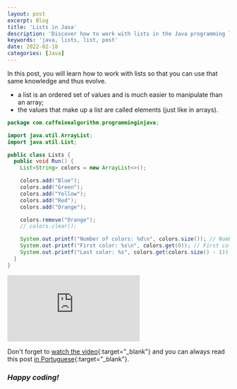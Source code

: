 ```yaml
---
layout: post
excerpt: Blog
title: 'Lists in Java'
description: 'Discover how to work with lists in the Java programming language. Get answers to your questions with the theory and examples presented.'
keywords: 'java, lists, list, post'
date: 2022-02-18
categories: [Java]
---
```


In this post, you will learn how to work with lists so that you can use that same knowledge and thus evolve.

- a list is an ordered set of values and is much easier to manipulate than an array;
- the values that make up a list are called elements (just like in arrays).

```java
package com.caffeinealgorithm.programminginjava;

import java.util.ArrayList;
import java.util.List;

public class Lists {
  public void Run() {
    List<String> colors = new ArrayList<>();

    colors.add("Blue");
    colors.add("Green");
    colors.add("Yellow");
    colors.add("Red");
    colors.add("Orange");

    colors.remove("Orange");
    // colors.clear();

    System.out.printf("Number of colors: %d\n", colors.size()); // Number of colors: 4
    System.out.printf("First color: %s\n", colors.get(0)); // First color: Blue
    System.out.printf("Last color: %s", colors.get(colors.size() - 1)); // Last color: Red
  }
}
```

<div class="video-container">
  <iframe src="https://www.youtube.com/embed/VFwjISUooB4" frameborder="0" allowfullscreen></iframe>
</div>

Don't forget to [watch the video](https://youtu.be/VFwjISUooB4){:target="\_blank"} and you can always read this post [in Portuguese](https://caffeinealgorithm.com/blog/20220218/listas-em-java/){:target="\_blank"}.

### _Happy coding!_
